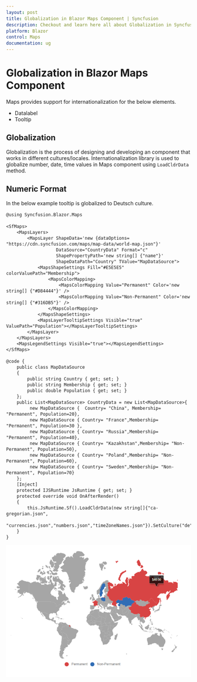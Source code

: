 ```yaml
---
layout: post
title: Globalization in Blazor Maps Component | Syncfusion
description: Checkout and learn here all about Globalization in Syncfusion Blazor Maps component and much more details.
platform: Blazor
control: Maps
documentation: ug
---
```


# Globalization in Blazor Maps Component

Maps provides support for internationalization for the below elements.

* Datalabel
* Tooltip

## Globalization

Globalization is the process of designing and developing an component that works in different cultures/locales. Internationalization library is used to globalize number, date, time values in Maps component using `LoadCldrData` method.

## Numeric Format

In the below example tooltip is globalized to Deutsch culture.

```cshtml
@using Syncfusion.Blazor.Maps

<SfMaps>
    <MapsLayers>
        <MapsLayer ShapeData='new {dataOptions= "https://cdn.syncfusion.com/maps/map-data/world-map.json"}'
                   DataSource="CountryData" Format="c"
                   ShapePropertyPath='new string[] {"name"}'
                   ShapeDataPath="Country" TValue="MapDataSource">
            <MapsShapeSettings Fill="#E5E5E5" colorValuePath="Membership">
                <MapsColorMapping>
                    <MapsColorMapping Value="Permanent" Color='new string[] {"#D84444"}' />
                    <MapsColorMapping Value="Non-Permanent" Color='new string[] {"#316DB5"}' />
                </MapsColorMapping>
            </MapsShapeSettings>
            <MapsLayerTooltipSettings Visible="true" ValuePath="Population"></MapsLayerTooltipSettings>
        </MapsLayer>
    </MapsLayers>
    <MapsLegendSettings Visible="true"></MapsLegendSettings>
</SfMaps>

@code {
    public class MapDataSource
    {
        public string Country { get; set; }
        public string Membership { get; set; }
        public double Population { get; set; }
    };
    public List<MapDataSource> CountryData = new List<MapDataSource>{
         new MapDataSource {  Country= "China", Membership= "Permanent", Population=20},
         new MapDataSource { Country= "France",Membership= "Permanent", Population=30 },
         new MapDataSource { Country= "Russia",Membership= "Permanent", Population=40},
         new MapDataSource { Country= "Kazakhstan",Membership= "Non-Permanent", Population=50},
         new MapDataSource { Country= "Poland",Membership= "Non-Permanent", Population=60},
         new MapDataSource { Country= "Sweden",Membership= "Non-Permanent", Population=70}
    };
    [Inject]
    protected IJSRuntime JsRuntime { get; set; }
    protected override void OnAfterRender()
    {
        this.JsRuntime.Sf().LoadCldrData(new string[]{"ca-gregorian.json",
        "currencies.json","numbers.json","timeZoneNames.json"}).SetCulture("de");
    }
}
```

![Maps Sample](./images/Internationalization/Internationalization.png)